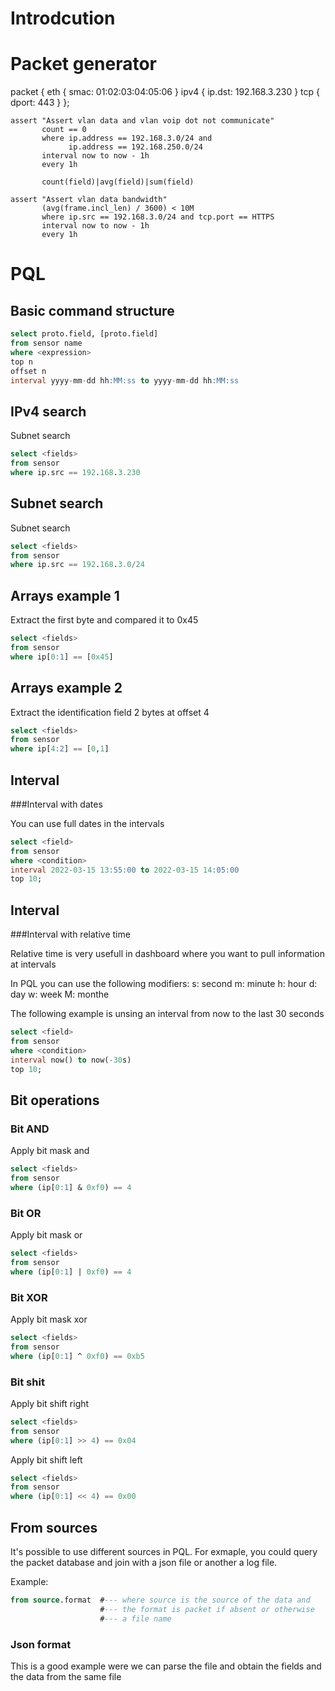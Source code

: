 # Introdcution

# Packet generator

packet {
    eth {
        smac: 01:02:03:04:05:06
    }
    ipv4 {
        ip.dst: 192.168.3.230
    }
    tcp {
        dport: 443
    }
};


```
assert "Assert vlan data and vlan voip dot not communicate"
       count == 0
       where ip.address == 192.168.3.0/24 and
             ip.address == 192.168.250.0/24
       interval now to now - 1h
       every 1h

       count(field)|avg(field)|sum(field)

assert "Assert vlan data bandwidth"
       (avg(frame.incl_len) / 3600) < 10M
       where ip.src == 192.168.3.0/24 and tcp.port == HTTPS
       interval now to now - 1h
       every 1h
```

# PQL

## Basic command structure
```sql
select proto.field, [proto.field]
from sensor name
where <expression>
top n
offset n
interval yyyy-mm-dd hh:MM:ss to yyyy-mm-dd hh:MM:ss

```
## IPv4 search
Subnet search
```sql
select <fields>
from sensor
where ip.src == 192.168.3.230
```

## Subnet search
Subnet search
```sql
select <fields>
from sensor
where ip.src == 192.168.3.0/24
```
## Arrays example 1
Extract the first byte and compared it to 0x45

```sql
select <fields>
from sensor
where ip[0:1] == [0x45]
```

## Arrays example 2
Extract the identification field 2 bytes at offset 4

```sql
select <fields>
from sensor
where ip[4:2] == [0,1]
```
## Interval
###Interval with dates

You can use full dates in the intervals

```sql
select <field>
from sensor
where <condition>
interval 2022-03-15 13:55:00 to 2022-03-15 14:05:00
top 10;

```

## Interval
###Interval with relative time

Relative time is very usefull in dashboard where you want to pull 
information at intervals

In PQL you can use the following modifiers:
s: second
m: minute
h: hour
d: day
w: week
M: monthe


The following example is unsing an interval from now to the last 30 seconds
```sql
select <field>
from sensor
where <condition>
interval now() to now(-30s)
top 10;

```

## Bit operations

### Bit AND
Apply bit mask and 

```sql
select <fields>
from sensor
where (ip[0:1] & 0xf0) == 4 
```
### Bit OR
Apply bit mask or 

```sql
select <fields>
from sensor
where (ip[0:1] | 0xf0) == 4 
```
### Bit XOR
Apply bit mask xor 

```sql
select <fields>
from sensor
where (ip[0:1] ^ 0xf0) == 0xb5 
```
### Bit shit
Apply bit shift right

```sql
select <fields>
from sensor
where (ip[0:1] >> 4) == 0x04 
```

Apply bit shift left

```sql
select <fields>
from sensor
where (ip[0:1] << 4) == 0x00 
```
## From sources

It's possible to use different sources in PQL. For exmaple, you could query the packet database and join with a json file or another a log file.

Example:
```sql
from source.format  #--- where source is the source of the data and 
                    #--- the format is packet if absent or otherwise
                    #--- a file name
```

### Json format

This is a good example were we can parse the file and obtain the fields and the data from the same file

